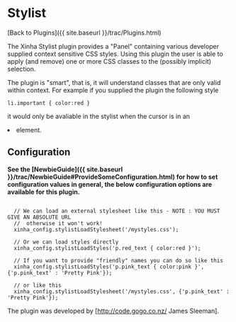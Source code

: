 # Stylist

[Back to Plugins]({{ site.baseurl }}/trac/Plugins.html)

The Xinha Stylist plugin provides a "Panel" containing various developer supplied context sensitive CSS styles.  Using this plugin the user is able to apply (and remove) one or more CSS classes to the (possibly implicit) selection.

The plugin is "smart", that is, it will understand classes that are only valid within context.  For example if you supplied the plugin the following style


```
li.important { color:red } 
```

it would only be avaliable in the stylist when the cursor is in an <li> element.

## Configuration

**See the [NewbieGuide]({{ site.baseurl }}/trac/NewbieGuide#ProvideSomeConfiguration.html) for how to set configuration values in general, the below configuration options are available for this plugin.**



```

  // We can load an external stylesheet like this - NOTE : YOU MUST GIVE AN ABSOLUTE URL
  //  otherwise it won't work!
  xinha_config.stylistLoadStylesheet('/mystyles.css');

  // Or we can load styles directly
  xinha_config.stylistLoadStyles('p.red_text { color:red }');

  // If you want to provide "friendly" names you can do so like this
  xinha_config.stylistLoadStyles('p.pink_text { color:pink }', {'p.pink_text' : 'Pretty Pink'});

  // or like this
  xinha_config.stylistLoadStylesheet('/mystyles.css', {'p.pink_text' : 'Pretty Pink'});
```


The plugin was developed by [http://code.gogo.co.nz/ James Sleeman].
